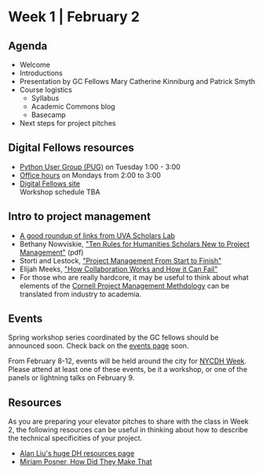 Week 1 | February 2
====================

Agenda
-------

- Welcome
- Introductions
- Presentation by GC Fellows Mary Catherine Kinniburg and Patrick Smyth
- Course logistics
    - Syllabus
    - Academic Commons blog
    - Basecamp
- Next steps for project pitches

Digital Fellows resources
---------------------------

- [Python User Group \(PUG\)](https://digitalfellows.commons.gc.cuny.edu/2015/10/15/python-users-group/) on Tuesday 1:00 - 3:00  
- [Office hours](https://digitalfellows.commons.gc.cuny.edu/digital-fellows-office-hours/) on Mondays from 2:00 to 3:00  
- [Digital Fellows site](https://digitalfellows.commons.gc.cuny.edu/)  
Workshop schedule TBA

Intro to project management
----------------------------

- [A good roundup of links from UVA Scholars Lab](http://praxis.scholarslab.org/scratchpad/project-management/)
- Bethany Nowviskie, ["Ten Rules for Humanities Scholars New to Project Management"](http://nowviskie.org/handouts/DH/10rules.pdf) (pdf)
- Storti and Lestock, ["Project Management From Start to Finish"](https://docs.google.com/document/d/17M0LoUv3WtboVFaE6Ig84gIsE8DQra0axHV29g6IdOk/edit)
- Elijah Meeks, ["How Collaboration Works and How it Can Fail"](https://dhs.stanford.edu/natural-law/how-collaboration-works-and-how-it-can-fail/)
- For those who are really hardcore, it may be useful to think about what elements of the [Cornell Project Management Methdology](http://www2.cit.cornell.edu/computer/robohelp/cpmm/CPMM_Guidebook.htm) can be translated from industry to academia.

Events
--------

Spring workshop series coordinated by the GC fellows should be announced soon. Check back on the [events page](http://digitalfellows.commons.gc.cuny.edu/events/) soon.

From February 8-12, events will be held around the city for [NYCDH Week](http://dhweek.nycdh.org/). Please attend at least one of these events, be it a workshop, or one of the panels or lightning talks on February 9.
    
Resources
----------

As you are preparing your elevator pitches to share with the class in Week 2, the following resources can be useful in thinking about how to describe the technical specificities of your project.

- [Alan Liu's huge DH resources page](http://dhresourcesforprojectbuilding.pbworks.com/w/page/69244243/FrontPage)
- [Miriam Posner, How Did They Make That](http://miriamposner.com/blog/how-did-they-make-that/)